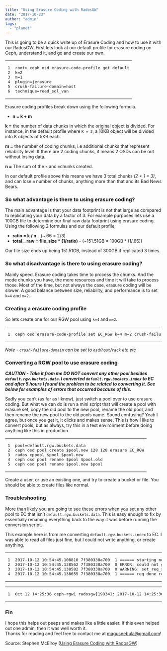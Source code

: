 ```yaml
---
title: "Using Erasure Coding with RadosGW"
date: "2017-10-23"
author: "admin"
tags: 
  - "planet"
---
```


This is going to be a quick write up of Erasure Coding and how to use it with our RadosGW. First lets look at our default profile for erasure coding on Ceph, understand it, and go and create our own.

<table><tbody><tr><td class="gutter"><pre><div class="line">1</div><div class="line">2</div><div class="line">3</div><div class="line">4</div><div class="line">5</div><div class="line">6</div></pre></td><td class="code"><pre><div class="line">root&gt; ceph osd erasure-code-profile get <span class="keyword">default</span></div><div class="line">k=<span class="number">2</span></div><div class="line">m=<span class="number">1</span></div><div class="line">plugin=jerasure</div><div class="line">crush-failure-domain=host</div><div class="line">technique=reed_sol_van</div></pre></td></tr></tbody></table>

Erasure coding profiles break down using the following formula.

- **n = k + m**

**k =** the number of data chunks in which the original object is divided. For instance, in the default profile where `K = 2`, a 10KB object will be divided into K objects of 5KB each.

**m =** the number of coding chunks, i.e additional chunks that represent reliability level. If there are 2 coding chunks, it means 2 OSDs can be out without losing data.

**n =** The sum of the `k` and `m`chunks created.

In our default profile above this means we have 3 total chunks _(2 + 1 = 3)_, and can lose `m` number of chunks, anything more than that and its Bad News Bears.

### [](#So-what-advantage-is-there-to-using-erasure-coding "So what advantage is there to using erasure coding?")So what advantage is there to using erasure coding?

The main advantage is that your data footprint is not that large as compared to replicating your data by a factor of 3. 
For example purposes lets use a 100GB file to determine our final raw data footprint using erasure coding. Using the following 2 formulas and our default profile;

- **ratio = k / n** - (~.66 = 2/3)
- **total\_\_raw = file\_size \* (1/ratio)** - (~151.51GB = 100GB \* (1/.66))

Our file size ends up being 151.51GB, instead of 300GB if replicated 3 times.

### [](#So-what-disadvantage-is-there-to-using-erasure-coding "So what disadvantage is there to using erasure coding?")So what disadvantage is there to using erasure coding?

Mainly speed. Erasure coding takes time to process the chunks. And the mode chunks you have, the more resources and time it will take to process those. Most of the time, but not always the case, erasure coding will be slower. A good balance between size, reliability, and performance is to set `k=4` and `m=2`.

### [](#Creating-a-erasure-coding-profile "Creating a erasure coding profile")Creating a erasure coding profile

So lets create one for our RGW pool using `k=4` and `m=2`.

<table><tbody><tr><td class="gutter"><pre><div class="line">1</div></pre></td><td class="code"><pre><div class="line">ceph osd erasure-code-profile set EC_RGW k=4 m=2 crush-failure-domain=host</div></pre></td></tr></tbody></table>

_Note - `crush-failure-domain` can be set to `osd`/`host`/`rack` etc etc_

### [](#Converting-a-RGW-pool-to-use-erasure-coding "Converting a RGW pool to use erasure coding")Converting a RGW pool to use erasure coding

**_CAUTION - Take it from me DO NOT convert any other pool besides `default.rgw.buckets.data`. I converted `default.rgw.buckets.index` to EC and after 5 hours I found the problem to be related to converting it. See below for examples of errors that occurred because of this._**

Sadly you can’t (as far as I know), just switch a pool over to use erasure coding. But what we can do is run a mini script that will create a pool with erasure set, copy the old pool to the new pool, rename the old pool, and then rename the new pool to the old pools name. Sound confusing? Yeah I agree, but once you get it, it clicks and makes sense. This is how I like to convert pools, but as always, try this in a test environment before doing anything like this in production.

<table><tbody><tr><td class="gutter"><pre><div class="line">1</div><div class="line">2</div><div class="line">3</div><div class="line">4</div><div class="line">5</div></pre></td><td class="code"><pre><div class="line">pool=default.rgw.buckets.data</div><div class="line">ceph osd pool create <span class="variable">$pool</span>.new 128 128 erasure EC_RGW</div><div class="line">rados cppool <span class="variable">$pool</span> <span class="variable">$pool</span>.new</div><div class="line">ceph osd pool rename <span class="variable">$pool</span> <span class="variable">$pool</span>.old</div><div class="line">ceph osd pool rename <span class="variable">$pool</span>.new <span class="variable">$pool</span></div></pre></td></tr></tbody></table>

Create a user, or use an existing one, and try to create a bucket or file. You should be able to create files like normal.

### [](#Troubleshooting "Troubleshooting")Troubleshooting

More than likely you are going to see these errors when you set any other pool to EC that isn’t `default.rgw.buckets.data`. This is easy enough to fix by essentially renaming everything back to the way it was before running the conversion script.

This example here is from me converting `default.rgw.buckets.index` to EC. I was able to read all files just fine, but I could not write anything, or create anything.

<table><tbody><tr><td class="gutter"><pre><div class="line">1</div><div class="line">2</div><div class="line">3</div><div class="line">4</div></pre></td><td class="code"><pre><div class="line"><span class="number">2017</span><span class="number">-10</span><span class="number">-12</span> <span class="number">10</span>:<span class="number">54</span>:<span class="number">45.108810</span> <span class="number">7f</span>380338a700  <span class="number">1</span> ====== starting <span class="keyword">new</span> request req=<span class="number">0x7f3803384710</span> =====</div><div class="line"><span class="number">2017</span><span class="number">-10</span><span class="number">-12</span> <span class="number">10</span>:<span class="number">54</span>:<span class="number">45.138562</span> <span class="number">7f</span>380338a700  <span class="number">0</span> ERROR: could not get stats <span class="keyword">for</span> buckets</div><div class="line"><span class="number">2017</span><span class="number">-10</span><span class="number">-12</span> <span class="number">10</span>:<span class="number">54</span>:<span class="number">45.138582</span> <span class="number">7f</span>380338a700  <span class="number">0</span> WARNING: set_req_state_err err_no=<span class="number">5</span> resorting to <span class="number">500</span></div><div class="line"><span class="number">2017</span><span class="number">-10</span><span class="number">-12</span> <span class="number">10</span>:<span class="number">54</span>:<span class="number">45.138655</span> <span class="number">7f</span>380338a700  <span class="number">1</span> ====== req done req=<span class="number">0x7f3803384710</span> op status=<span class="number">-5</span> http_status=<span class="number">500</span> ======</div></pre></td></tr></tbody></table>

<table><tbody><tr><td class="gutter"><pre><div class="line">1</div></pre></td><td class="code"><pre><div class="line">Oct <span class="number">12</span> <span class="number">14</span>:<span class="number">25</span>:<span class="number">36</span> ceph-rgw1 radosgw[<span class="number">19834</span>]: <span class="number">2017</span><span class="number">-10</span><span class="number">-12</span> <span class="number">14</span>:<span class="number">25</span>:<span class="number">36.197153</span> <span class="number">7f</span>e05b2ac9c0 <span class="number">-1</span> Couldn'<span class="function">t init storage <span class="title">provider</span> <span class="params">(RADOS)</span></span></div></pre></td></tr></tbody></table>

### [](#Fin "Fin")Fin

I hope this helps out peeps and makes like a little easier. If this even helped out one admin, then it was well worth it.  
Thanks for reading and feel free to contact me at magusnebula@gmail.com!

Source: Stephen McElroy ([Using Erasure Coding with RadosGW](http://obsidiancreeper.com/2017/10/23/Using-Erasure-Coding-with-RadosGW/))
